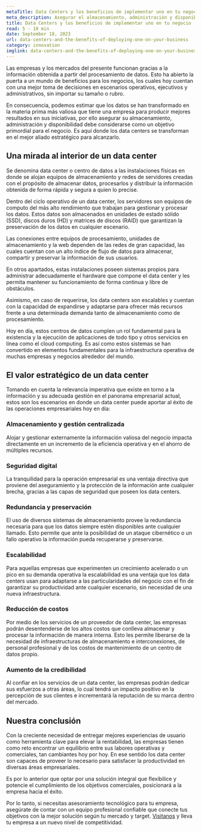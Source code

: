 ```yaml
---
metaTitle: Data Centers y los beneficios de implementar uno en tu negocio
meta_description: Asegurar el almacenamiento, administración y disponibilidad de los datos es un objetivo crítico para los negocios, los data center podrían ser el un gran aliado estratégico para alcanzarlo.
title: Data Centers y los beneficios de implementar uno en tu negocio
read: 5 - 10 min
date: September 18, 2023
url: data-centers-and-the-benefits-of-deploying-one-on-your-business
category: innovation
imglink: data-centers-and-the-benefits-of-deploying-one-on-your-business.webp
---
```


Las empresas y los mercados del presente funcionan gracias a la información obtenida a partir del procesamiento de datos. Esto ha abierto la puerta a un mundo de beneficios para los negocios, los cuales hoy cuentan con una mejor toma de decisiones en escenarios operativos, ejecutivos y administrativos, sin importar su tamaño o rubro.

En consecuencia, podemos estimar que los datos se han transformado en la materia prima más valiosa que tiene una empresa para producir mejores resultados en sus iniciativas, por ello asegurar su almacenamiento, administración y disponibilidad debe considerarse como un objetivo primordial para el negocio. Es aquí donde los data centers se transforman en el mejor aliado estratégico para alcanzarlo.

## Una mirada al interior de un data center

Se denomina data center o centro de datos a las instalaciones físicas en donde se alojan equipos de almacenamiento y redes de servidores creadas con el propósito de almacenar datos, procesarlos y distribuir la información obtenida de forma rápida y segura a quien lo precise.

Dentro del ciclo operativo de un data center, los servidores son equipos de computo del más alto rendimiento que trabajan para gestionar y procesar los datos. Estos datos son almacenados en unidades de estado sólido (SSD), discos duros (HD) y matrices de discos (RAID) que garantizan la preservación de los datos en cualquier escenario.

Las conexiones entre equipos de procesamiento, unidades de almacenamiento y la web dependen de las redes de gran capacidad, las cuales cuentan con un alto índice de flujo de datos para almacenar, compartir y preservar la información de sus usuarios.

En otros apartados, estas instalaciones poseen sistemas propios para administrar adecuadamente el hardware que compone el data center y les permita mantener su funcionamiento de forma continua y libre de obstáculos.

Asimismo, en caso de requerirse, los data centers son escalables y cuentan con la capacidad de expandirse y adaptarse para ofrecer más recursos frente a una determinada demanda tanto de almacenamiento como de procesamiento.

Hoy en día, estos centros de datos cumplen un rol fundamental para la existencia y la ejecución de aplicaciones de todo tipo y otros servicios en línea como el cloud computing. Es así como estos sistemas se han convertido en elementos fundamentales para la infraestructura operativa de muchas empresas y negocios alrededor del mundo.

## El valor estratégico de un data center

Tomando en cuenta la relevancia imperativa que existe en torno a la información y su adecuada gestión en el panorama empresarial actual, estos son los escenarios en donde un data center puede aportar al éxito de las operaciones empresariales hoy en día:

### Almacenamiento y gestión centralizada

Alojar y gestionar externamente la información valiosa del negocio impacta directamente en un incremento de la eficiencia operativa y en el ahorro de múltiples recursos.

### Seguridad digital

La tranquilidad para la operación empresarial es una ventaja directiva que proviene del aseguramiento y la protección de la información ante cualquier brecha, gracias a las capas de seguridad que poseen los data centers.

### Redundancia y preservación

El uso de diversos sistemas de almacenamiento provee la redundancia necesaria para que los datos siempre estén disponibles ante cualquier llamado. Esto permite que ante la posibilidad de un ataque cibernético o un fallo operativo la información pueda recuperarse y preservarse.

### Escalabilidad

Para aquellas empresas que experimenten un crecimiento acelerado o un pico en su demanda operativa la escalabilidad es una ventaja que los data centers usan para adaptarse a las particularidades del negocio con el fin de garantizar su productividad ante cualquier escenario, sin necesidad de una nueva infraestructura.

### Reducción de costos

Por medio de los servicios de un proveedor de data center, las empresas podrán desentenderse de los altos costos que conlleva almacenar y procesar la información de manera interna. Esto les permite liberarse de la necesidad de infraestructuras de almacenamiento e interconexiones, de personal profesional y de los costos de mantenimiento de un centro de datos propio.

### Aumento de la credibilidad

Al confiar en los servicios de un data center, las empresas podrán dedicar sus esfuerzos a otras áreas, lo cual tendrá un impacto positivo en la percepción de sus clientes e incrementará la reputación de su marca dentro del mercado.

## Nuestra conclusión

Con la creciente necesidad de entregar mejores experiencias de usuario como herramienta clave para elevar la rentabilidad, las empresas tienen como reto encontrar un equilibrio entre sus labores operativas y comerciales, tan cambiantes hoy por hoy. En ese sentido los data center son capaces de proveer lo necesario para satisfacer la productividad en diversas áreas empresariales.

Es por lo anterior que optar por una solución integral que flexibilice y potencie el cumplimiento de los objetivos comerciales, posicionará a la empresa hacia el éxito.

Por lo tanto, si necesitas asesoramiento tecnológico para tu empresa, asegúrate de contar con un equipo profesional confiable que conecte tus objetivos con la mejor solución según tu mercado y target. [Visitanos](https://www.dreamcodesoft.com/es/services) y lleva tu empresa a un nuevo nivel de competitividad.
